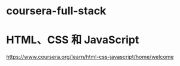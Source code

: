 # coursera-full-stack

# HTML、CSS 和 JavaScript
https://www.coursera.org/learn/html-css-javascript/home/welcome
